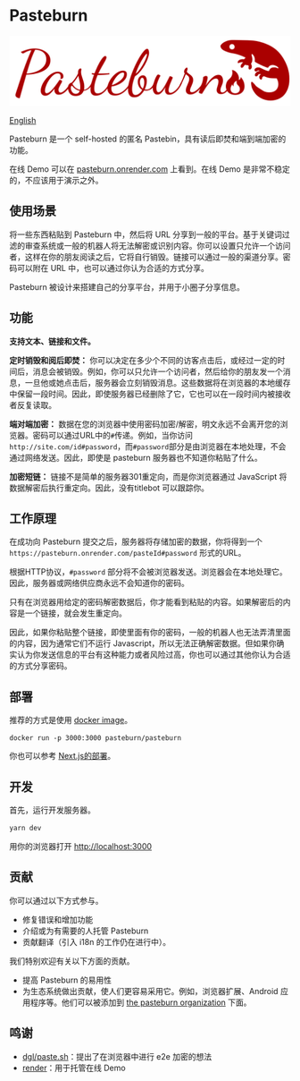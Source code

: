 # Pasteburn

![salamander](../public/salamander.png)

[English](../README.md)

Pasteburn 是一个 self-hosted 的匿名 Pastebin，具有读后即焚和端到端加密的功能。

在线 Demo 可以在 [pasteburn.onrender.com](https://pasteburn.onrender.com) 上看到。在线 Demo 是非常不稳定的，不应该用于演示之外。

## 使用场景

将一些东西粘贴到 Pasteburn 中，然后将 URL 分享到一般的平台。基于关键词过滤的审查系统或一般的机器人将无法解密或识别内容。你可以设置只允许一个访问者，这样在你的朋友阅读之后，它将自行销毁。链接可以通过一般的渠道分享。密码可以附在 URL 中，也可以通过你认为合适的方式分享。

Pasteburn 被设计来搭建自己的分享平台，并用于小圈子分享信息。

## 功能

**支持文本、链接和文件。**

**定时销毁和阅后即焚：** 你可以决定在多少个不同的访客点击后，或经过一定的时间后，消息会被销毁。例如，你可以只允许一个访问者，然后给你的朋友发一个消息，一旦他或她点击后，服务器会立刻销毁消息。这些数据将在浏览器的本地缓存中保留一段时间。因此，即使服务器已经删除了它，它也可以在一段时间内被接收者反复读取。

**端对端加密：** 数据在您的浏览器中使用密码加密/解密，明文永远不会离开您的浏览器。密码可以通过URL中的`#`传递。例如，当你访问`http://site.com/id#password`，而`#password`部分是由浏览器在本地处理，不会通过网络发送。因此，即使是 pasteburn 服务器也不知道你粘贴了什么。

**加密短链：** 链接不是简单的服务器301重定向，而是你浏览器通过 JavaScript 将数据解密后执行重定向。因此，没有titlebot 可以跟踪你。

## 工作原理

在成功向 Pasteburn 提交之后，服务器将存储加密的数据，你将得到一个 `https://pasteburn.onrender.com/pasteId#password` 形式的URL。

根据HTTP协议，`#password` 部分将不会被浏览器发送。浏览器会在本地处理它。因此，服务器或网络供应商永远不会知道你的密码。

只有在浏览器用给定的密码解密数据后，你才能看到粘贴的内容。如果解密后的内容是一个链接，就会发生重定向。

因此，如果你粘贴整个链接，即使里面有你的密码，一般的机器人也无法弄清里面的内容，因为通常它们不运行 Javascript，所以无法正确解密数据。但如果你确实认为你发送信息的平台有这种能力或者风险过高，你也可以通过其他你认为合适的方式分享密码。

## 部署

推荐的方式是使用 [docker image](https://hub.docker.com/r/pasteburn/pasteburn)。

```shell
docker run -p 3000:3000 pasteburn/pasteburn
```

你也可以参考 [Next.js的部署](https://nextjs.org/docs/deployment)。

## 开发

首先，运行开发服务器。

```bash
yarn dev
```

用你的浏览器打开 [http://localhost:3000](http://localhost:3000)

## 贡献

你可以通过以下方式参与。

- 修复错误和增加功能
- 介绍或为有需要的人托管 Pasteburn
- 贡献翻译（引入 i18n 的工作仍在进行中）。

我们特别欢迎有关以下方面的贡献。

- 提高 Pasteburn 的易用性
- 为生态系统做出贡献，使人们更容易采用它。例如，浏览器扩展、Android 应用程序等。他们可以被添加到 [the pasteburn organization](https://github.com/pasteburn) 下面。

## 鸣谢

- [dgl/paste.sh](https://github.com/dgl/paste.sh)：提出了在浏览器中进行 e2e 加密的想法
- [render](render.com)：用于托管在线 Demo
